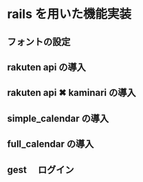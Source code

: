 # rails を用いた機能実装

## フォントの設定

## rakuten api の導入

## rakuten api ✖︎ kaminari の導入

## simple_calendar の導入

## full_calendar の導入

## gest 　ログイン
